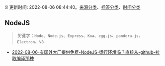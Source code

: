 :alarm_clock: 更新时间: 2022-08-06 08:44:40。[来源分类](../README.md)、[标签分类](../TAGS.md)、[时间分类](../TIMELINE.md)

## NodeJS


> 关键字：`Node`、`Node.js`、`Express`、`Koa`、`egg.js`、`pandora.js`、`Electron`、`V8`



- [2022-08-06-有国外大厂提供免费-NodeJS-运行环境吗？直接从-github-拉取编译那种](https://www.v2ex.com/t/871085) 